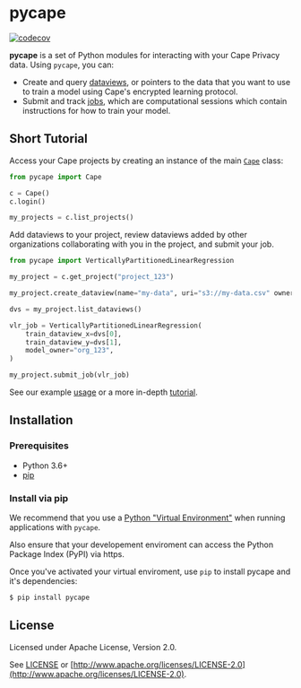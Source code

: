 # pycape

[![codecov](https://codecov.io/gh/capeprivacy/pycape/branch/main/graph/badge.svg?token=nimecXcQzo)](https://codecov.io/gh/capeprivacy/cape-ds)

**pycape** is a set of Python modules for interacting with your Cape Privacy data. Using `pycape`, you can:

- Create and query [dataviews](/libraries/pycape/reference#pycapedataview), or pointers to the data that you want to use to train a model using Cape's encrypted learning protocol.
- Submit and track [jobs](/libraries/pycape/reference#pycapedataview), which are computational sessions which contain instructions for how to train your model.

## Short Tutorial
Access your Cape projects by creating an instance of the main [`Cape`](/libraries/pycape/reference#pycapecape) class:

```python
from pycape import Cape

c = Cape()
c.login()

my_projects = c.list_projects()
```

Add dataviews to your project, review dataviews added by other organizations collaborating with you in the project, and submit your job.
```python    
from pycape import VerticallyPartitionedLinearRegression

my_project = c.get_project("project_123")

my_project.create_dataview(name="my-data", uri="s3://my-data.csv" owner_label="my-org")

dvs = my_project.list_dataviews()

vlr_job = VerticallyPartitionedLinearRegression(
    train_dataview_x=dvs[0],
    train_dataview_y=dvs[1],
    model_owner="org_123",
)

my_project.submit_job(vlr_job)
```
See our example [usage](/libraries/pycape/usage/) or a more in-depth [tutorial](/libraries/pycape/tutorials/submit_linear_regression_job/).

## Installation 

### Prerequisites
* Python 3.6+
* [pip](https://pip.pypa.io/en/stable/installing/)

### Install via pip
We recommend that you use a [Python "Virtual Environment"](https://packaging.python.org/tutorials/installing-packages/#creating-virtual-environments) when running applications with `pycape`.

Also ensure that your developement enviroment can access the Python Package Index (PyPI) via https.

Once you've activated your virtual enviroment, use `pip` to install pycape and it's dependencies:

```sh
$ pip install pycape
```

## License
Licensed under Apache License, Version 2.0.

See [LICENSE](https://github.com/capeprivacy/cape-python/blob/master/LICENSE) or [http://www.apache.org/licenses/LICENSE-2.0](http://www.apache.org/licenses/LICENSE-2.0).


